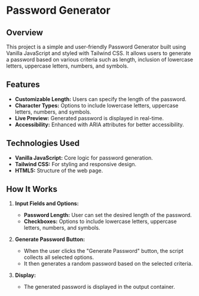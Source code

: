 # Password Generator

## Overview

This project is a simple and user-friendly Password Generator built using Vanilla JavaScript and styled with Tailwind CSS. It allows users to generate a password based on various criteria such as length, inclusion of lowercase letters, uppercase letters, numbers, and symbols.

## Features

- **Customizable Length:** Users can specify the length of the password.
- **Character Types:** Options to include lowercase letters, uppercase letters, numbers, and symbols.
- **Live Preview:** Generated password is displayed in real-time.
- **Accessibility:** Enhanced with ARIA attributes for better accessibility.

## Technologies Used

- **Vanilla JavaScript:** Core logic for password generation.
- **Tailwind CSS:** For styling and responsive design.
- **HTML5:** Structure of the web page.

## How It Works

1. **Input Fields and Options:**

   - **Password Length:** User can set the desired length of the password.
   - **Checkboxes:** Options to include lowercase letters, uppercase letters, numbers, and symbols.

2. **Generate Password Button:**

   - When the user clicks the "Generate Password" button, the script collects all selected options.
   - It then generates a random password based on the selected criteria.

3. **Display:**
   - The generated password is displayed in the output container.
